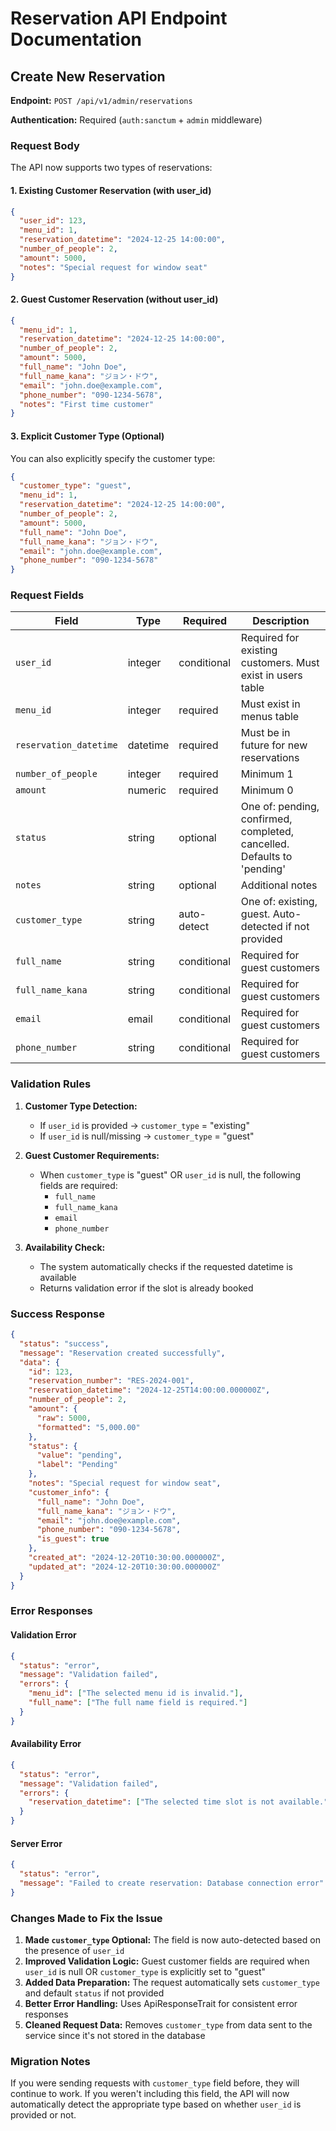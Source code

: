 # Reservation API Endpoint Documentation

## Create New Reservation

**Endpoint:** `POST /api/v1/admin/reservations`

**Authentication:** Required (`auth:sanctum` + `admin` middleware)

### Request Body

The API now supports two types of reservations:

#### 1. Existing Customer Reservation (with user_id)
```json
{
  "user_id": 123,
  "menu_id": 1,
  "reservation_datetime": "2024-12-25 14:00:00",
  "number_of_people": 2,
  "amount": 5000,
  "notes": "Special request for window seat"
}
```

#### 2. Guest Customer Reservation (without user_id)
```json
{
  "menu_id": 1,
  "reservation_datetime": "2024-12-25 14:00:00",
  "number_of_people": 2,
  "amount": 5000,
  "full_name": "John Doe",
  "full_name_kana": "ジョン・ドウ",
  "email": "john.doe@example.com",
  "phone_number": "090-1234-5678",
  "notes": "First time customer"
}
```

#### 3. Explicit Customer Type (Optional)
You can also explicitly specify the customer type:
```json
{
  "customer_type": "guest",
  "menu_id": 1,
  "reservation_datetime": "2024-12-25 14:00:00",
  "number_of_people": 2,
  "amount": 5000,
  "full_name": "John Doe",
  "full_name_kana": "ジョン・ドウ",
  "email": "john.doe@example.com",
  "phone_number": "090-1234-5678"
}
```

### Request Fields

| Field | Type | Required | Description |
|-------|------|----------|-------------|
| `user_id` | integer | conditional | Required for existing customers. Must exist in users table |
| `menu_id` | integer | required | Must exist in menus table |
| `reservation_datetime` | datetime | required | Must be in future for new reservations |
| `number_of_people` | integer | required | Minimum 1 |
| `amount` | numeric | required | Minimum 0 |
| `status` | string | optional | One of: pending, confirmed, completed, cancelled. Defaults to 'pending' |
| `notes` | string | optional | Additional notes |
| `customer_type` | string | auto-detect | One of: existing, guest. Auto-detected if not provided |
| `full_name` | string | conditional | Required for guest customers |
| `full_name_kana` | string | conditional | Required for guest customers |
| `email` | email | conditional | Required for guest customers |
| `phone_number` | string | conditional | Required for guest customers |

### Validation Rules

1. **Customer Type Detection:**
   - If `user_id` is provided → `customer_type` = "existing"
   - If `user_id` is null/missing → `customer_type` = "guest"

2. **Guest Customer Requirements:**
   - When `customer_type` is "guest" OR `user_id` is null, the following fields are required:
     - `full_name`
     - `full_name_kana`
     - `email`
     - `phone_number`

3. **Availability Check:**
   - The system automatically checks if the requested datetime is available
   - Returns validation error if the slot is already booked

### Success Response

```json
{
  "status": "success",
  "message": "Reservation created successfully",
  "data": {
    "id": 123,
    "reservation_number": "RES-2024-001",
    "reservation_datetime": "2024-12-25T14:00:00.000000Z",
    "number_of_people": 2,
    "amount": {
      "raw": 5000,
      "formatted": "5,000.00"
    },
    "status": {
      "value": "pending",
      "label": "Pending"
    },
    "notes": "Special request for window seat",
    "customer_info": {
      "full_name": "John Doe",
      "full_name_kana": "ジョン・ドウ",
      "email": "john.doe@example.com",
      "phone_number": "090-1234-5678",
      "is_guest": true
    },
    "created_at": "2024-12-20T10:30:00.000000Z",
    "updated_at": "2024-12-20T10:30:00.000000Z"
  }
}
```

### Error Responses

#### Validation Error
```json
{
  "status": "error",
  "message": "Validation failed",
  "errors": {
    "menu_id": ["The selected menu id is invalid."],
    "full_name": ["The full name field is required."]
  }
}
```

#### Availability Error
```json
{
  "status": "error",
  "message": "Validation failed",
  "errors": {
    "reservation_datetime": ["The selected time slot is not available."]
  }
}
```

#### Server Error
```json
{
  "status": "error",
  "message": "Failed to create reservation: Database connection error"
}
```

### Changes Made to Fix the Issue

1. **Made `customer_type` Optional:** The field is now auto-detected based on the presence of `user_id`
2. **Improved Validation Logic:** Guest customer fields are required when `user_id` is null OR `customer_type` is explicitly set to "guest"
3. **Added Data Preparation:** The request automatically sets `customer_type` and default `status` if not provided
4. **Better Error Handling:** Uses ApiResponseTrait for consistent error responses
5. **Cleaned Request Data:** Removes `customer_type` from data sent to the service since it's not stored in the database

### Migration Notes

If you were sending requests with `customer_type` field before, they will continue to work. If you weren't including this field, the API will now automatically detect the appropriate type based on whether `user_id` is provided or not.